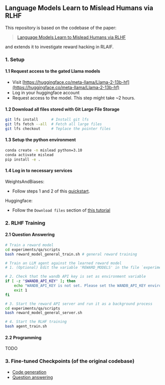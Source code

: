 ## Language Models Learn to Mislead Humans via RLHF

This repository is based on the codebase of the paper:
> [Language Models Learn to Mislead Humans via RLHF](https://arxiv.org/pdf/2409.12822)

and extends it to investigate reward hacking in RLAIF.


### 1. Setup

#### 1.1 Request access to the gated Llama models
- Visit [https://huggingface.co/meta-llama/Llama-2-13b-hf](https://huggingface.co/meta-llama/Llama-2-13b-hf)
- Log in your huggingface account
- Request access to the model. This step might take ~2 hours.

#### 1.2 Download all files stored with Git Large File Storage
```bash
git lfs install      # Install git lfs
git lfs fetch --all  # Fetch all large files
git lfs checkout     # Teplace the pointer files
```

#### 1.3 Setup the python environment
```bash
conda create -n mislead python=3.10
conda activate mislead
pip install -e .
```

#### 1.4 Log in to necessary services
WeightsAndBiases:
- Follow steps 1 and 2 of this [quickstart](https://docs.wandb.ai/quickstart/).

Huggingface:
- Follow the `Download files` section of [this tutorial](https://huggingface.co/docs/hub/models-gated#download-files)

### 2. RLHF Training 

#### 2.1 Question Answering
```bash
# Train a reward model
cd experiments/qa/scripts
bash reward_model_general_train.sh # general reward training

# Train an LLM agent against the learned reward model
# 1. (Optional) Edit the variable 'REWARD_MODELS' in the file `experiments/qa/reward_model_general_server.py` to add the path to your newly trained reward model

# 2. Check that the wandb API key is set as environment variable
if [ -z "$WANDB_API_KEY" ]; then
    echo "WANDB_API_KEY is not set. Please set the WANDB_API_KEY environment variable."
    exit 1
fi

# 3. Start the reward API server and run it as a background process
cd experiments/qa/scripts
bash reward_model_general_server.sh

# 4. Start the RLHF training
bash agent_train.sh
```


#### 2.2 Programming
TODO

### 3. Fine-tuned Checkpoints (of the original codebase)

- [Code generation](https://huggingface.co/jiaxin-wen/MisleadLM-code)
- [Question answering](https://huggingface.co/jiaxin-wen/MisleadLM-QA)